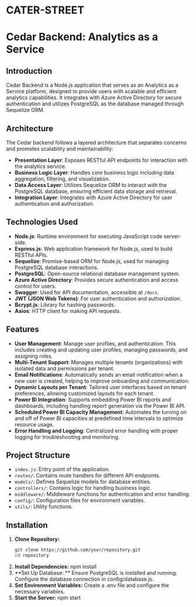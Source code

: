 # CATER-STREET
# Cedar Backend: Analytics as a Service

## Introduction
Cedar Backend is a Node.js application that serves as an Analytics as a Service platform, designed to provide users with scalable and efficient analytics capabilities. It integrates with Azure Active Directory for secure authentication and utilizes PostgreSQL as the database managed through Sequelize ORM.

## Architecture
The Cedar backend follows a layered architecture that separates concerns and promotes scalability and maintainability:

- **Presentation Layer**: Exposes RESTful API endpoints for interaction with the analytics service.
- **Business Logic Layer**: Handles core business logic including data aggregation, filtering, and visualization.
- **Data Access Layer**: Utilizes Sequelize ORM to interact with the PostgreSQL database, ensuring efficient data storage and retrieval.
- **Integration Layer**: Integrates with Azure Active Directory for user authentication and authorization.

## Technologies Used
- **Node.js**: Runtime environment for executing JavaScript code server-side.
- **Express.js**: Web application framework for Node.js, used to build RESTful APIs.
- **Sequelize**: Promise-based ORM for Node.js, used for managing PostgreSQL database interactions.
- **PostgreSQL**: Open-source relational database management system.
- **Azure Active Directory**: Provides secure authentication and access control for users.
- **Swagger**: Used for API documentation, accessible at `/docs`.
- **JWT (JSON Web Tokens)**: For user authentication and authorization.
- **Bcrypt.js**: Library for hashing passwords.
- **Axios**: HTTP client for making API requests.

## Features
- **User Management**: Manage user profiles, and authentication. This includes creating and updating user profiles, managing passwords, and assigning roles.
- **Multi-Tenant Support**: Manages multiple tenants (organizations) with isolated data and permissions per tenant.
- **Email Notifications**: Automatically sends an email notification when a new user is created, helping to improve onboarding and communication.
- **Dynamic Layouts per Tenant**: Tailored user interfaces based on tenant preferences, allowing customized layouts for each tenant.
- **Power BI Integration**: Supports embedding Power BI reports and dashboards, including handling report generation via the Power BI API.
- **Scheduled Power BI Capacity Management**: Automates the turning on and off of Power BI capacities at predefined time intervals to optimize resource usage.
- **Error Handling and Logging**: Centralized error handling with proper logging for troubleshooting and monitoring.


## Project Structure

- `index.js`: Entry point of the application.
- `routes/`: Contains route handlers for different API endpoints.
- `models/`: Defines Sequelize models for database entities.
- `controllers/`: Contains logic for handling business logic.
- `middleware/`: Middleware functions for authentication and error handling.
- `config/`: Configuration files for environment variables.
- `utils/`: Utility functions.


## Installation
1. **Clone Repository:**
   ```bash
   git clone https://github.com/your/repository.git
   cd repository
2. **Install Dependencies:**
  npm install
3. **Set Up Database: **
Ensure PostgreSQL is installed and running.
Configure the database connection in config/database.js.
4. **Set Environment Variables:**
Create a .env file  and configure the necessary variables.
5. **Start the Server:**
npm start


